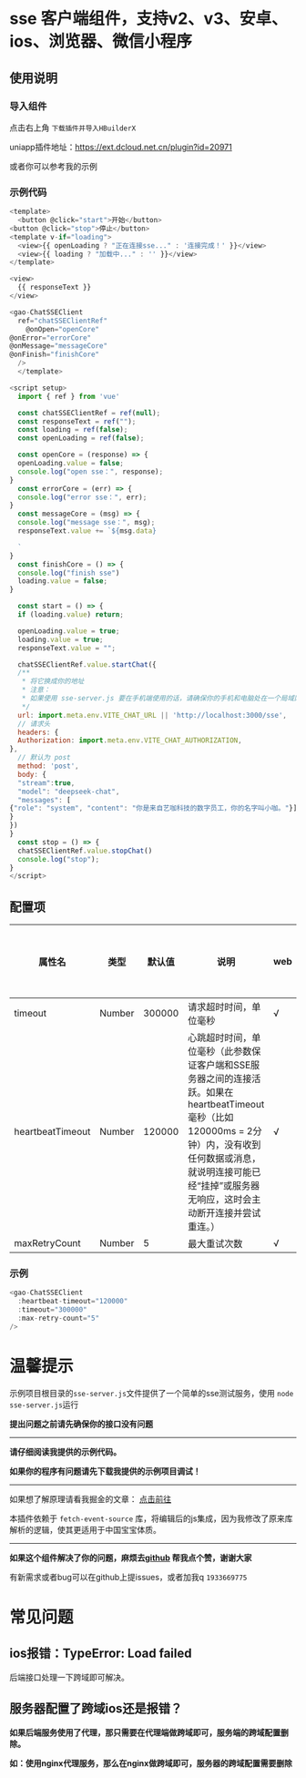 # sse 客户端组件，支持v2、v3、安卓、ios、浏览器、微信小程序

## 使用说明

### 导入组件

点击右上角 `下载插件并导入HBuilderX`

uniapp插件地址：https://ext.dcloud.net.cn/plugin?id=20971

或者你可以参考我的示例

### 示例代码

```javascript
<template>
  <button @click="start">开始</button>
<button @click="stop">停止</button>
<template v-if="loading">
  <view>{{ openLoading ? "正在连接sse..." : '连接完成！' }}</view>
  <view>{{ loading ? "加载中..." : '' }}</view>
</template>

<view>
  {{ responseText }}
</view>

<gao-ChatSSEClient
  ref="chatSSEClientRef"
    @onOpen="openCore"
@onError="errorCore"
@onMessage="messageCore"
@onFinish="finishCore"
  />
  </template>

<script setup>
  import { ref } from 'vue'

  const chatSSEClientRef = ref(null);
  const responseText = ref("");
  const loading = ref(false);
  const openLoading = ref(false);

  const openCore = (response) => {
  openLoading.value = false;
  console.log("open sse：", response);
}
  const errorCore = (err) => {
  console.log("error sse：", err);
}
  const messageCore = (msg) => {
  console.log("message sse：", msg);
  responseText.value += `${msg.data}

  `
}
  const finishCore = () => {
  console.log("finish sse")
  loading.value = false;
}

  const start = () => {
  if (loading.value) return;

  openLoading.value = true;
  loading.value = true;
  responseText.value = "";

  chatSSEClientRef.value.startChat({
  /**
   * 将它换成你的地址
   * 注意：
   * 如果使用 sse-server.js 要在手机端使用的话，请确保你的手机和电脑处在一个局域网下并且是正常的ip地址
   */
  url: import.meta.env.VITE_CHAT_URL || 'http://localhost:3000/sse',
  // 请求头
  headers: {
  Authorization: import.meta.env.VITE_CHAT_AUTHORIZATION,
},
  // 默认为 post
  method: 'post',
  body: {
  "stream":true,
  "model": "deepseek-chat",
  "messages": [
{"role": "system", "content": "你是来自艺咖科技的数字员工，你的名字叫小咖。"}]
}
})
}
  const stop = () => {
  chatSSEClientRef.value.stopChat()
  console.log("stop");
}
</script>
```

## 配置项

| 属性名              | 类型     | 默认值    | 说明          | web | android/ios | 微信小程序 |
|------------------|--------|--------|-------------|-----|-------------|-------|
| timeout          | Number | 300000 | 请求超时时间，单位毫秒 | √   | √           | √     |     |
| heartbeatTimeout | Number | 120000 | 心跳超时时间，单位毫秒（此参数保证客户端和SSE服务器之间的连接活跃。如果在 heartbeatTimeout 毫秒（比如 120000ms = 2分钟）内，没有收到任何数据或消息，就说明连接可能已经“挂掉”或服务器无响应，这时会主动断开连接并尝试重连。） | √   | √           | √     |
| maxRetryCount    | Number | 5      | 最大重试次数      | √   | √           | √     |

### 示例

```javascript
<gao-ChatSSEClient
  :heartbeat-timeout="120000"
  :timeout="300000"
  :max-retry-count="5"
/>
```

# 温馨提示

示例项目根目录的`sse-server.js`文件提供了一个简单的sse测试服务，使用 `node sse-server.js`运行

**提出问题之前请先确保你的接口没有问题**

---

**请仔细阅读我提供的示例代码。**

**如果你的程序有问题请先下载我提供的示例项目调试！**

---

如果想了解原理请看我掘金的文章： [点击前往](https://juejin.cn/post/7435632766375084082)

本插件依赖于 `fetch-event-source` 库，将编辑后的js集成，因为我修改了原来库解析的逻辑，使其更适用于中国宝宝体质。

---

**如果这个组件解决了你的问题，麻烦去[github](https://github.com/gaozhenqiang/uniapp-chatSSEClient/) 帮我点个赞，谢谢大家**

有新需求或者bug可以在github上提issues，或者加我q `1933669775`

# 常见问题

## ios报错：TypeError: Load failed

后端接口处理一下跨域即可解决。

## 服务器配置了跨域ios还是报错？

**如果后端服务使用了代理，那只需要在代理端做跨域即可，服务端的跨域配置删除。**

**如：使用nginx代理服务，那么在nginx做跨域即可，服务器的跨域配置需要删除**
